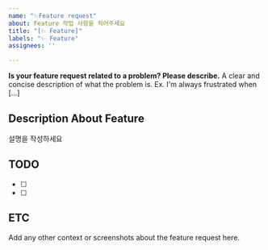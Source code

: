 ```yaml
---
name: "✨Feature request"
about: Feature 작업 사항을 적어주세요
title: "[✨ Feature]"
labels: "✨ Feature"
assignees: ''

---
```


**Is your feature request related to a problem? Please describe.**
A clear and concise description of what the problem is. Ex. I'm always frustrated when [...]

## Description About Feature
설명을 작성하세요

## TODO
- [ ]
- [ ]

## ETC
Add any other context or screenshots about the feature request here.
